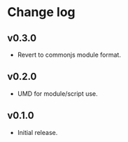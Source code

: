 # Change log

## v0.3.0

* Revert to commonjs module format.

## v0.2.0

* UMD for module/script use.

## v0.1.0

* Initial release.

